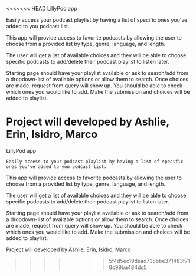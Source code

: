 <<<<<<< HEAD
LillyPod app

Easily access your podcast playlist by having a list of specific ones you've added to you podcast list.

This app will provide access to favorite podcasts by allowing the user to choose from a provided list by type, genre, language,
and length.

The user will get a list of available choices and they will be able to choose specific podcasts to add/delete their podcast playlist to listen later.


Starting page should have your playlist available or ask to search/add from a dropdown-list of available options or allow them to search.
Once choices are made, request from query will show up. You should be able to check which ones you would like to add. 
Make the submission and choices will be added to playlist.



Project will developed by Ashlie, Erin, Isidro, Marco
=======
LillyPod app

    Easily access to your podcast playlist by having a list of specific ones you've added to you podcast list.

This app will provide access to favorite podcasts by allowing the user to choose from a provided list by type, genre, language,
and length.

The user will get a list of available choices and they will be able to choose specific podcasts to add/delete their podcast playlist to listen later.


Starting page should have your playlist available or ask to search/add from a dropdown-list of available options or allow them to search.
Once choices are made, request from query will show up. You should be able to check which ones you would like to add. 
Make the submission and choices will be added to playlist.



Project will developed by Ashlie, Erin, Isidro, Marco
>>>>>>> 5f4d5ec19dead735bbe371483f718c99ba484dc5
